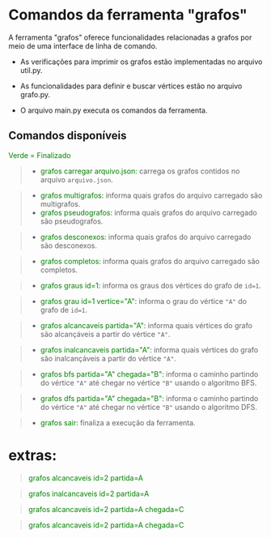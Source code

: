 # Comandos da ferramenta "grafos"

A ferramenta "grafos" oferece funcionalidades relacionadas a grafos por meio de uma interface de linha de comando.

* As verificações para imprimir os grafos estão implementadas no arquivo util.py.

* As funcionalidades para definir e buscar vértices estão no arquivo grafo.py.

* O arquivo main.py executa os comandos da ferramenta.

## Comandos disponíveis

<span style="color:green"> Verde = Finalizado </span>

> - <span style="color:green"> grafos carregar arquivo.json:</span> carrega os grafos contidos no arquivo `arquivo.json`.

> - <span style="color:green"> grafos multigrafos: </span>informa quais grafos do arquivo carregado são multigrafos.
> - <span style="color:green"> grafos pseudografos: </span> informa quais grafos do arquivo carregado são pseudografos.

> - <span style="color:green"> grafos desconexos: </span>informa quais grafos do arquivo carregado são desconexos.

> - <span style="color:green"> grafos completos: </span>informa quais grafos do arquivo carregado são completos.

> - <span style="color:green"> grafos graus id=1: </span>informa os graus dos vértices do grafo de `id=1`.

> - <span style="color:green"> grafos grau id=1 vertice="A": </span>informa o grau do vértice `"A"` do grafo de `id=1`.

> - <span style="color:green"> grafos alcancaveis partida="A":</span> informa quais vértices do grafo são alcançáveis a partir do vértice `"A"`.

> - <span style="color:green"> grafos inalcancaveis partida="A": </span> informa quais vértices do grafo são inalcançáveis a partir do vértice `"A"`.

> - <span style="color:green"> grafos bfs partida="A" chegada="B": </span> informa o caminho partindo do vértice `"A"` até chegar no vértice `"B"` usando o algoritmo BFS.

> - <span style="color:green"> grafos dfs partida="A" chegada="B":</span> informa o caminho partindo do vértice `"A"` até chegar no vértice `"B"` usando o algoritmo DFS.

> - <span style="color:green"> grafos sair: </span>finaliza a execução da ferramenta.


# extras:


> <span style="color:green"> grafos alcancaveis id=2 partida=A 

> <span style="color:green"> grafos inalcancaveis id=2 partida=A 

><span style="color:green">  grafos alcancaveis id=2 partida=A chegada=C

> <span style="color:green"> grafos alcancaveis id=2 partida=A chegada=C





